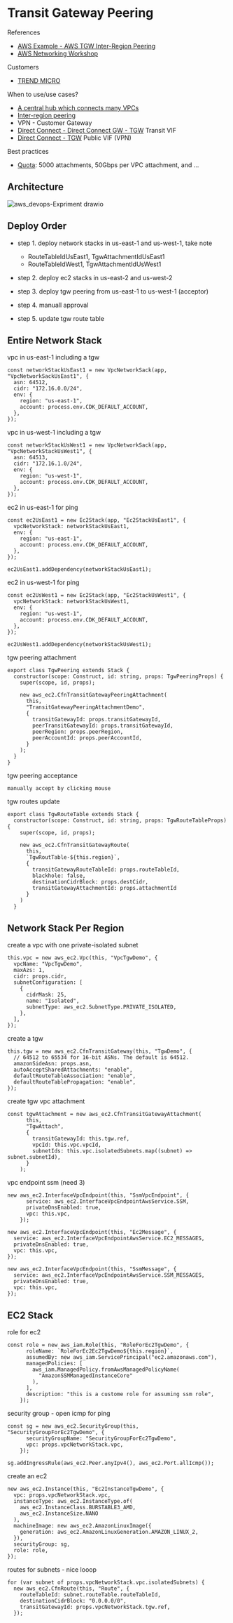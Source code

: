 # Transit Gateway Peering 

References 
  - [AWS Example - AWS TGW Inter-Region Peering](https://github.com/aws-samples/aws-cdk-transit-gateway-peering)
  - [AWS Networking Workshop](https://networking.workshop.aws/beginner/lab1/030_tgw/_index_en.html)


Customers  
- [TREND MICRO](https://aws.amazon.com/transit-gateway/customers/)

When to use/use cases? 
- [A central hub which connects many VPCs](https://aws.amazon.com/transit-gateway/?whats-new-cards.sort-by=item.additionalFields.postDateTime&whats-new-cards.sort-order=desc)
- [Inter-region peering](https://aws.amazon.com/transit-gateway/?whats-new-cards.sort-by=item.additionalFields.postDateTime&whats-new-cards.sort-order=desc)
- VPN - Customer Gateway 
- [Direct Connect - Direct Connect GW - TGW](https://docs.aws.amazon.com/whitepapers/latest/aws-vpc-connectivity-options/aws-direct-connect-aws-transit-gateway.html) Transit VIF 
- [Direct Connect - TGW](https://docs.aws.amazon.com/whitepapers/latest/aws-vpc-connectivity-options/aws-direct-connect-aws-transit-gateway-vpn.html) Public VIF (VPN)

Best practices 
- [Quota](https://docs.aws.amazon.com/vpc/latest/tgw/transit-gateway-quotas.html#bandwidth-quotas): 5000 attachments, 50Gbps per VPC attachment, and ...

## Architecture 

![aws_devops-Expriment drawio](https://user-images.githubusercontent.com/20411077/174018843-5714d661-7b8d-4dda-81d0-3fb3381f548c.png)


## Deploy Order 

- step 1. deploy network stacks in us-east-1 and us-west-1, take note 
  - RouteTableIdUsEast1, TgwAttachmentIdUsEast1
  - RouteTableIdWest1, TgwAttachmentIdUsWest1

- step 2. deploy ec2 stacks in us-east-2 and us-west-2

- step 3. deploy tgw peering from us-east-1 to us-west-1 (acceptor)

- step 4. manuall approval 

- step 5. update tgw route table 

## Entire Network Stack 
vpc in us-east-1 including a tgw
```tsx 
const networkStackUsEast1 = new VpcNetworkSack(app, "VpcNetworkSackUsEast1", {
  asn: 64512,
  cidr: "172.16.0.0/24",
  env: {
    region: "us-east-1",
    account: process.env.CDK_DEFAULT_ACCOUNT,
  },
});
```
vpc in us-west-1 including a tgw
```tsx 
const networkStackUsWest1 = new VpcNetworkSack(app, "VpcNetworkStackUsWest1", {
  asn: 64513,
  cidr: "172.16.1.0/24",
  env: {
    region: "us-west-1",
    account: process.env.CDK_DEFAULT_ACCOUNT,
  },
});
```
ec2 in us-east-1 for ping 
```tsx
const ec2UsEast1 = new Ec2Stack(app, "Ec2StackUsEast1", {
  vpcNetworkStack: networkStackUsEast1,
  env: {
    region: "us-east-1",
    account: process.env.CDK_DEFAULT_ACCOUNT,
  },
});

ec2UsEast1.addDependency(networkStackUsEast1);
```
ec2 in us-west-1 for ping 
```tsx
const ec2UsWest1 = new Ec2Stack(app, "Ec2StackUsWest1", {
  vpcNetworkStack: networkStackUsWest1,
  env: {
    region: "us-west-1",
    account: process.env.CDK_DEFAULT_ACCOUNT,
  },
});

ec2UsWest1.addDependency(networkStackUsWest1);
```
tgw peering attachment 
```tsx
export class TgwPeering extends Stack {
  constructor(scope: Construct, id: string, props: TgwPeeringProps) {
    super(scope, id, props);

    new aws_ec2.CfnTransitGatewayPeeringAttachment(
      this,
      "TransitGatewayPeeringAttachmentDemo",
      {
        transitGatewayId: props.transitGatewayId,
        peerTransitGatewayId: props.transitGatewayId,
        peerRegion: props.peerRegion,
        peerAccountId: props.peerAccountId,
      }
    );
  }
}
```

tgw peering acceptance 
```tsx
manually accept by clicking mouse
```

tgw routes update
```tsx
export class TgwRouteTable extends Stack {
  constructor(scope: Construct, id: string, props: TgwRouteTableProps) {
    super(scope, id, props);

    new aws_ec2.CfnTransitGatewayRoute(
      this,
      `TgwRoutTable-${this.region}`,
      {
        transitGatewayRouteTableId: props.routeTableId,
        blackhole: false,
        destinationCidrBlock: props.destCidr,
        transitGatewayAttachmentId: props.attachmentId
      }
    )
  }
```

## Network Stack Per Region 
create a vpc with one private-isolated subnet 
```tsx
this.vpc = new aws_ec2.Vpc(this, "VpcTgwDemo", {
  vpcName: "VpcTgwDemo",
  maxAzs: 1,
  cidr: props.cidr,
  subnetConfiguration: [
    {
      cidrMask: 25,
      name: "Isolated",
      subnetType: aws_ec2.SubnetType.PRIVATE_ISOLATED,
    },
  ],
});
```
create a tgw
```tsx
this.tgw = new aws_ec2.CfnTransitGateway(this, "TgwDemo", {
  // 64512 to 65534 for 16-bit ASNs. The default is 64512.
  amazonSideAsn: props.asn,
  autoAcceptSharedAttachments: "enable",
  defaultRouteTableAssociation: "enable",
  defaultRouteTablePropagation: "enable",
});
```
create tgw vpc attachment
```tsx
const tgwAttachment = new aws_ec2.CfnTransitGatewayAttachment(
      this,
      "TgwAttach",
      {
        transitGatewayId: this.tgw.ref,
        vpcId: this.vpc.vpcId,
        subnetIds: this.vpc.isolatedSubnets.map((subnet) => subnet.subnetId),
      }
    );
```
vpc endpoint ssm (need 3)
```tsx 
new aws_ec2.InterfaceVpcEndpoint(this, "SsmVpcEndpoint", {
      service: aws_ec2.InterfaceVpcEndpointAwsService.SSM,
      privateDnsEnabled: true,
      vpc: this.vpc,
    });

new aws_ec2.InterfaceVpcEndpoint(this, "Ec2Message", {
  service: aws_ec2.InterfaceVpcEndpointAwsService.EC2_MESSAGES,
  privateDnsEnabled: true,
  vpc: this.vpc,
});

new aws_ec2.InterfaceVpcEndpoint(this, "SsmMessage", {
  service: aws_ec2.InterfaceVpcEndpointAwsService.SSM_MESSAGES,
  privateDnsEnabled: true,
  vpc: this.vpc,
});
```


## EC2 Stack 
role for ec2 
```tsx
const role = new aws_iam.Role(this, "RoleForEc2TgwDemo", {
      roleName: `RoleForEc2Ec2TgwDemo${this.region}`,
      assumedBy: new aws_iam.ServicePrincipal("ec2.amazonaws.com"),
      managedPolicies: [
        aws_iam.ManagedPolicy.fromAwsManagedPolicyName(
          "AmazonSSMManagedInstanceCore"
        ),
      ],
      description: "this is a custome role for assuming ssm role",
    });
```
security group - open icmp for ping 
```tsx
const sg = new aws_ec2.SecurityGroup(this, "SecurityGroupForEc2TgwDemo", {
      securityGroupName: "SecurityGroupForEc2TgwDemo",
      vpc: props.vpcNetworkStack.vpc,
    });

sg.addIngressRule(aws_ec2.Peer.anyIpv4(), aws_ec2.Port.allIcmp());
```
create an ec2 
```tsx
new aws_ec2.Instance(this, "Ec2InstanceTgwDemo", {
  vpc: props.vpcNetworkStack.vpc,
  instanceType: aws_ec2.InstanceType.of(
    aws_ec2.InstanceClass.BURSTABLE3_AMD,
    aws_ec2.InstanceSize.NANO
  ),
  machineImage: new aws_ec2.AmazonLinuxImage({
    generation: aws_ec2.AmazonLinuxGeneration.AMAZON_LINUX_2,
  }),
  securityGroup: sg,
  role: role,
});
```
routes for subnets - nice looop
```tsx
for (var subnet of props.vpcNetworkStack.vpc.isolatedSubnets) {
  new aws_ec2.CfnRoute(this, "Route", {
    routeTableId: subnet.routeTable.routeTableId,
    destinationCidrBlock: "0.0.0.0/0",
    transitGatewayId: props.vpcNetworkStack.tgw.ref,
  });
```

